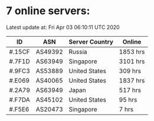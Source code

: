# 7 online servers:

Latest update at: Fri Apr 03 06:10:11 UTC 2020

| ID | ASN | Server Country | Online |
| -- | --- | -------------- | ------ |
| #.15CF | AS49392 | Russia | 1853 hrs |
| #.7F1D | AS63949 | Singapore | 3101 hrs |
| #.9FC3 | AS53889 | United States | 309 hrs |
| #.E069 | AS40065 | United States | 1837 hrs |
| #.2A79 | AS63949 | Japan | 517 hrs |
| #.F7DA | AS45102 | United States | 95 hrs |
| #.F5E6 | AS20473 | Singapore | 7 hrs |

